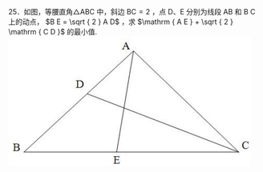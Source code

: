 25．如图，等腰直角△ABC 中，斜边 $\mathrm { B C } { = } 2$ ，点 D、E 分别为线段 AB 和 B C 上的动点， $B E = \sqrt { 2 } A D$ ，求 $\mathrm { A E } + \sqrt { 2 } \mathrm { C D }$ 的最小值.
![](<../../qs_image_DB/专题2-6__逆等线之乾坤大挪移（解析版）/e5dca673a14f8976fb6f987b40d560e781c75b03a44dd588869ebb900bd056a6.jpg>)
